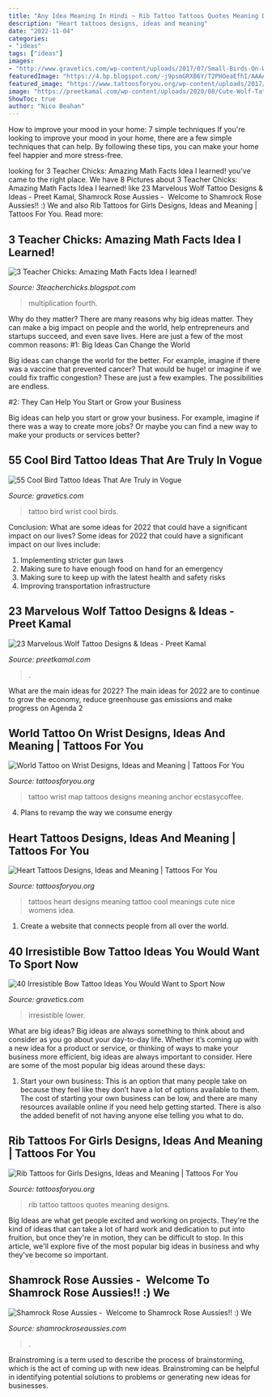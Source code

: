 ```yaml
---
title: "Any Idea Meaning In Hindi ~ Rib Tattoo Tattoos Quotes Meaning Designs"
description: "Heart tattoos designs, ideas and meaning"
date: "2022-11-04"
categories:
- "ideas"
tags: ["ideas"]
images:
- "http://www.gravetics.com/wp-content/uploads/2017/07/Small-Birds-On-Wrist.jpg"
featuredImage: "https://4.bp.blogspot.com/-j9psmGRXB6Y/T2PHOeaEfhI/AAAAAAAAAKE/gBGHpPGavgI/s1600/IMG_0497.JPG"
featured_image: "https://www.tattoosforyou.org/wp-content/uploads/2017/09/Rib-Tattoo-Quotes-for-Girls.jpg"
image: "https://preetkamal.com/wp-content/uploads/2020/08/Cute-Wolf-Tattoo-Art-For-Girl-Arm.jpg"
ShowToc: true
author: "Nico Beahan"
---
```



How to improve your mood in your home: 7 simple techniques
If you're looking to improve your mood in your home, there are a few simple techniques that can help. By following these tips, you can make your home feel happier and more stress-free.

	

		
looking for 3 Teacher Chicks: Amazing Math Facts Idea I learned! you've came to the right place. We have 8 Pictures about 3 Teacher Chicks: Amazing Math Facts Idea I learned! like 23 Marvelous Wolf Tattoo Designs &amp; Ideas - Preet Kamal, Shamrock Rose Aussies - ﻿﻿﻿ Welcome to Shamrock Rose Aussies!! :) We and also Rib Tattoos for Girls Designs, Ideas and Meaning | Tattoos For You. Read more:
		
    
## 3 Teacher Chicks: Amazing Math Facts Idea I Learned!

<img loading=lazy src="https://4.bp.blogspot.com/-j9psmGRXB6Y/T2PHOeaEfhI/AAAAAAAAAKE/gBGHpPGavgI/s1600/IMG_0497.JPG" onerror="this.onerror=null;this.src='https://tse2.mm.bing.net/th?id=OIP.svaN54ylSoTfB__LMWZvGgHaJ4&amp;pid=15.1';" alt="3 Teacher Chicks: Amazing Math Facts Idea I learned!">

_Source: 3teacherchicks.blogspot.com_

>multiplication fourth. 

	

Why do they matter?
There are many reasons why big ideas matter. They can make a big impact on people and the world, help entrepreneurs and startups succeed, and even save lives. Here are just a few of the most common reasons:
#1: Big Ideas Can Change the World

Big ideas can change the world for the better. For example, imagine if there was a vaccine that prevented cancer? That would be huge! or imagine if we could fix traffic congestion? These are just a few examples. The possibilities are endless.

#2: They Can Help You Start or Grow your Business

Big ideas can help you start or grow your business. For example, imagine if there was a way to create more jobs? Or maybe you can find a new way to make your products or services better?

    
## 55 Cool Bird Tattoo Ideas That Are Truly In Vogue

<img loading=lazy src="http://www.gravetics.com/wp-content/uploads/2017/07/Small-Birds-On-Wrist.jpg" onerror="this.onerror=null;this.src='https://tse1.mm.bing.net/th?id=OIP.O5VjVdW4BS3sNTc-1XQrWgHaHL&amp;pid=15.1';" alt="55 Cool Bird Tattoo Ideas That Are Truly in Vogue">

_Source: gravetics.com_

>tattoo bird wrist cool birds. 

	

Conclusion: What are some ideas for 2022 that could have a significant impact on our lives?
Some ideas for 2022 that could have a significant impact on our lives include: 
1. Implementing stricter gun laws 
2. Making sure to have enough food on hand for an emergency 
3. Making sure to keep up with the latest health and safety risks 
4. Improving transportation infrastructure 

    
## 23 Marvelous Wolf Tattoo Designs &amp; Ideas - Preet Kamal

<img loading=lazy src="https://preetkamal.com/wp-content/uploads/2020/08/Cute-Wolf-Tattoo-Art-For-Girl-Arm.jpg" onerror="this.onerror=null;this.src='https://tse1.mm.bing.net/th?id=OIP.8ssXZIXEdof4YMYK7wrYOwHaJQ&amp;pid=15.1';" alt="23 Marvelous Wolf Tattoo Designs &amp; Ideas - Preet Kamal">

_Source: preetkamal.com_

>. 

	

What are the main ideas for 2022?
The main ideas for 2022 are to continue to grow the economy, reduce greenhouse gas emissions and make progress on Agenda 2
    
## World Tattoo On Wrist Designs, Ideas And Meaning | Tattoos For You

<img loading=lazy src="https://www.tattoosforyou.org/wp-content/uploads/2018/01/World-Tattoo-Wrist.jpg" onerror="this.onerror=null;this.src='https://tse2.mm.bing.net/th?id=OIP.kmDj6c5p7hJ2d3ChSXJftQHaHa&amp;pid=15.1';" alt="World Tattoo on Wrist Designs, Ideas and Meaning | Tattoos For You">

_Source: tattoosforyou.org_

>tattoo wrist map tattoos designs meaning anchor ecstasycoffee. 

	

4. Plans to revamp the way we consume energy 

    
## Heart Tattoos Designs, Ideas And Meaning | Tattoos For You

<img loading=lazy src="http://www.tattoosforyou.org/wp-content/uploads/2013/09/Heart-Tattoos-For-Women.jpg" onerror="this.onerror=null;this.src='https://tse1.mm.bing.net/th?id=OIP.S5uuxqUdRpBu7OPg4x5SuQHaJ4&amp;pid=15.1';" alt="Heart Tattoos Designs, Ideas and Meaning | Tattoos For You">

_Source: tattoosforyou.org_

>tattoos heart designs meaning tattoo cool meanings cute nice womens idea. 

	

1. Create a website that connects people from all over the world.

    
## 40 Irresistible Bow Tattoo Ideas You Would Want To Sport Now

<img loading=lazy src="https://www.gravetics.com/wp-content/uploads/2017/05/tattoooftheday-tattoo-tattoolife-tattoolifemagazine-tattooartist-tattooartwork-tattooart.jpg" onerror="this.onerror=null;this.src='https://tse4.mm.bing.net/th?id=OIP.jkkHxjCUw6lDhBybyy6qvgHaJQ&amp;pid=15.1';" alt="40 Irresistible Bow Tattoo Ideas You Would Want to Sport Now">

_Source: gravetics.com_

>irresistible lower. 

	

What are big ideas?
Big ideas are always something to think about and consider as you go about your day-to-day life. Whether it’s coming up with a new idea for a product or service, or thinking of ways to make your business more efficient, big ideas are always important to consider. Here are some of the most popular big ideas around these days:
1. Start your own business: This is an option that many people take on because they feel like they don’t have a lot of options available to them. The cost of starting your own business can be low, and there are many resources available online if you need help getting started. There is also the added benefit of not having anyone else telling you what to do.


    
## Rib Tattoos For Girls Designs, Ideas And Meaning | Tattoos For You

<img loading=lazy src="https://www.tattoosforyou.org/wp-content/uploads/2017/09/Rib-Tattoo-Quotes-for-Girls.jpg" onerror="this.onerror=null;this.src='https://tse2.mm.bing.net/th?id=OIP.LVEL17QXIxffVk1HKv2pSQHaJ4&amp;pid=15.1';" alt="Rib Tattoos for Girls Designs, Ideas and Meaning | Tattoos For You">

_Source: tattoosforyou.org_

>rib tattoo tattoos quotes meaning designs. 

	

Big Ideas are what get people excited and working on projects. They're the kind of ideas that can take a lot of hard work and dedication to put into fruition, but once they're in motion, they can be difficult to stop. In this article, we'll explore five of the most popular big ideas in business and why they've become so important.

    
## Shamrock Rose Aussies - ﻿﻿﻿ Welcome To Shamrock Rose Aussies!! :) We

<img loading=lazy src="http://shamrockroseaussies.com/yahoo_site_admin/assets/images/DSC_0131.262172613_std.JPG" onerror="this.onerror=null;this.src='https://tse2.mm.bing.net/th?id=OIP.FA26ASpfj6MQy1hfWiuc9wHaE-&amp;pid=15.1';" alt="Shamrock Rose Aussies - ﻿﻿﻿ Welcome to Shamrock Rose Aussies!! :) We">

_Source: shamrockroseaussies.com_

>. 

	

Brainstroming is a term used to describe the process of brainstorming, which is the act of coming up with new ideas. Brainstroming can be helpful in identifying potential solutions to problems or generating new ideas for businesses.


